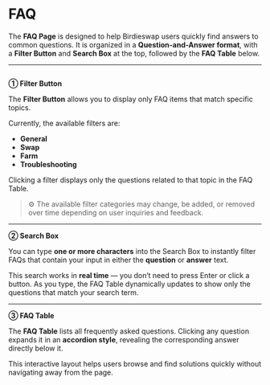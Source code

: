 # FAQ

The **FAQ Page** is designed to help Birdieswap users quickly find answers to common questions. It is organized in a **Question-and-Answer format**, with a **Filter Button** and **Search Box** at the top, followed by the **FAQ Table** below.

***

<figure><img src="https://crypttempo.gitbook.io/birdieswap/~gitbook/image?url=https%3A%2F%2F3718254475-files.gitbook.io%2F%7E%2Ffiles%2Fv0%2Fb%2Fgitbook-x-prod.appspot.com%2Fo%2Fspaces%252Fl809DnxvErlAtMYeaBDi%252Fuploads%252F5TvsnjKPYzyCbZOwyOb2%252F%25E1%2584%2589%25E1%2585%25B3%25E1%2584%258F%25E1%2585%25B3%25E1%2584%2585%25E1%2585%25B5%25E1%2586%25AB%25E1%2584%2589%25E1%2585%25A3%25E1%2586%25BA%25202025-10-14%2520%25E1%2584%258B%25E1%2585%25A9%25E1%2584%2592%25E1%2585%25AE%25206.56.44.png%3Falt%3Dmedia%26token%3Df493387f-8ecb-42ff-861e-060ecc03ecbd&#x26;width=768&#x26;dpr=4&#x26;quality=100&#x26;sign=e2bd6477&#x26;sv=2" alt=""><figcaption></figcaption></figure>

**① Filter Button**

The **Filter Button** allows you to display only FAQ items that match specific topics.

Currently, the available filters are:

* **General**
* **Swap**
* **Farm**
* **Troubleshooting**

Clicking a filter displays only the questions related to that topic in the FAQ Table.

> ⚙️ The available filter categories may change, be added, or removed over time depending on user inquiries and feedback.

***

**② Search Box**

You can type **one or more characters** into the Search Box to instantly filter FAQs that contain your input in either the **question** or **answer** text.

This search works in **real time** — you don’t need to press Enter or click a button. As you type, the FAQ Table dynamically updates to show only the questions that match your search term.

***

**③ FAQ Table**

The **FAQ Table** lists all frequently asked questions. Clicking any question expands it in an **accordion style**, revealing the corresponding answer directly below it.

This interactive layout helps users browse and find solutions quickly without navigating away from the page.
